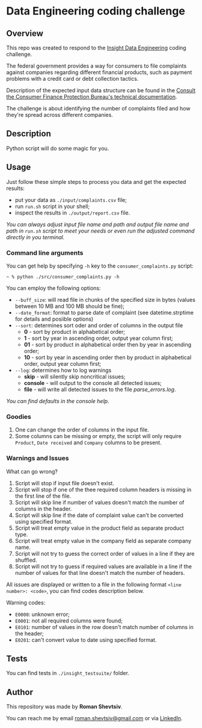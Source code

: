 # Data Engineering coding challenge
## Overview
This repo was created to respond to the [Insight Data Engineering](https://insightfellows.com/data-engineering) coding 
challenge.  

The federal government provides a way for consumers to file complaints against companies regarding different financial 
products, such as payment problems with a credit card or debt collection tactics.

Description of the expected input data structure can be found in the 
[Consult the Consumer Finance Protection Bureau's technical documentation](https://cfpb.github.io/api/ccdb/fields.html). 

The challenge is about identifying the number of complaints filed and how they're spread across different companies.

## Description

Python script will do some magic for you. 

## Usage

Just follow these simple steps to process you data and get the expected results: 
* put your data as `./input/complaints.csv` file;
* run `run.sh` script in your shell;
* inspect the results in `./output/report.csv` file.

*You can always adjust input file name and path and output file name and path in `run.sh` script to meet your needs or 
even run the adjusted command directly in you terminal.*  

### Command line arguments
You can get help by specifying `-h` key to the `consumer_complaints.py` script:

<code>~ % python ./src/consumer_complaints.py -h</code>

You can employ the following options:
* `--buff_size`: will read file in chunks of the specified size in bytes (values between 10 MB 
and 100 MB should be fine);
* `--date_format`: format to parse date of complaint (see datetime.strptime for details and posiible options)
* `--sort`: determines sort oder and order of columns in the output file
     * **0** - sort by product in alphabetical order;
     * **1** - sort by year in ascending order, output year column first;
     * **01** - sort by product in alphabetical order then by year in ascending order;
     * **10** - sort by year in ascending order then by product in alphabetical order, output year column first;
* `--log`: determines how to log warnings
     * **skip** - will silently skip noncritical issues;
     * **console** - will output to the console all detected issues;
     * **file** - will write all detected issues to the file *parse_errors.log*.

*You can find defaults in the console help.*

### Goodies

1. One can change the order of columns in the input file.
2. Some columns can be missing or empty, the script will only require `Product`, `Date received` and `Company` columns 
to be present.

### Warnings and Issues

What can go wrong?
1. Script will stop if input file doesn't exist.
2. Script will stop if one of the thee required column headers is missing in the first line of the file.
3. Script will skip line if number of values doesn't match the number of columns in the header.
4. Script will skip line if the date of complaint value can't be converted using specified format.
5. Script will treat empty value in the product field as separate product type.
6. Script will treat empty value in the company field as separate company name.
7. Script will not try to guess the correct order of values in a line if they are shuffled.
8. Script will not try to guess if required values are available in a line if the number of values for that line doesn't 
match the number of headers.

All issues are displayed or written to a file in the following format `<line number>: <code>`, you can find codes description 
below.

Warning codes:
* `E0000`: unknown error;
* `E0001`: not all required columns were found;
* `E0101`: number of values in the row doesn't match number of columns in the header;
* `E0201`: can't convert value to date using specified format.

## Tests

You can find tests in `./insight_testsuite/` folder.

## Author

This repository was made by **Roman Shevtsiv**.

You can reach me by email [roman.shevtsiv@gmail.com](roman.shevtsiv@gmail.com) or 
via [LinkedIn](roman./shevtsiv@gmail.com).

